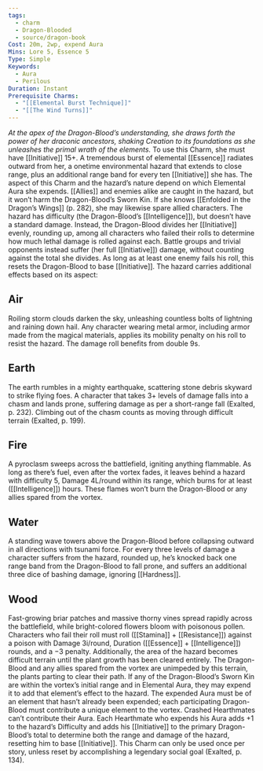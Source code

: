 ```yaml
---
tags:
  - charm
  - Dragon-Blooded
  - source/dragon-book
Cost: 20m, 2wp, expend Aura
Mins: Lore 5, Essence 5
Type: Simple
Keywords:
  - Aura
  - Perilous
Duration: Instant
Prerequisite Charms:
  - "[[Elemental Burst Technique]]"
  - "[[The Wind Turns]]"
---
```

*At the apex of the Dragon-Blood’s understanding, she draws forth the power of her draconic ancestors, shaking Creation to its foundations as she unleashes the primal wrath of the elements.*
To use this Charm, she must have [[Initiative]] 15+. A tremendous burst of elemental [[Essence]] radiates outward from her, a onetime environmental hazard that extends to close range, plus an additional range band for every ten [[Initiative]] she has. The aspect of this Charm and the hazard’s nature depend on which Elemental Aura she expends. [[Allies]] and enemies alike are caught in the hazard, but it won’t harm the Dragon-Blood’s Sworn Kin. If she knows [[Enfolded in the Dragon’s Wings]] (p. 282), she may likewise spare allied characters. The hazard has difficulty (the Dragon-Blood’s [[Intelligence]]), but doesn’t have a standard damage. Instead, the Dragon-Blood divides her [[Initiative]] evenly, rounding up, among all characters who failed their rolls to determine how much lethal damage is rolled against each. Battle groups and trivial opponents instead suffer (her full [[Initiative]]) damage, without counting against the total she divides. As long as at least one enemy fails his roll, this resets the Dragon-Blood to base [[Initiative]]. The hazard carries additional effects based on its aspect: 
## Air

Roiling storm clouds darken the sky, unleashing countless bolts of lightning and raining down hail. Any character wearing metal armor, including armor made from the magical materials, applies its mobility penalty on his roll to resist the hazard. The damage roll benefits from double 9s. 

## Earth

The earth rumbles in a mighty earthquake, scattering stone debris skyward to strike flying foes. A character that takes 3+ levels of damage falls into a chasm and lands prone, suffering damage as per a short-range fall (Exalted, p. 232). Climbing out of the chasm counts as moving through difficult terrain (Exalted, p. 199). 

## Fire

A pyroclasm sweeps across the battlefield, igniting anything flammable. As long as there’s fuel, even after the vortex fades, it leaves behind a hazard with difficulty 5, Damage 4L/round within its range, which burns for at least ([[Intelligence]]) hours. These flames won’t burn the Dragon-Blood or any allies spared from the vortex. 

## Water

A standing wave towers above the Dragon-Blood before collapsing outward in all directions with tsunami force. For every three levels of damage a character suffers from the hazard, rounded up, he’s knocked back one range band from the Dragon-Blood to fall prone, and suffers an additional three dice of bashing damage, ignoring [[Hardness]]. 

## Wood

Fast-growing briar patches and massive thorny vines spread rapidly across the battlefield, while bright-colored flowers bloom with poisonous pollen. Characters who fail their roll must roll ([[Stamina]] + [[Resistance]]) against a poison with Damage 3i/round, Duration ([[Essence]] + [[Intelligence]]) rounds, and a −3 penalty. Additionally, the area of the hazard becomes difficult terrain until the plant growth has been cleared entirely. The Dragon-Blood and any allies spared from the vortex are unimpeded by this terrain, the plants parting to clear their path. If any of the Dragon-Blood’s Sworn Kin are within the vortex’s initial range and in Elemental Aura, they may expend it to add that element’s effect to the hazard. The expended Aura must be of an element that hasn’t already been expended; each participating Dragon-Blood must contribute a unique element to the vortex. Crashed Hearthmates can’t contribute their Aura. Each Hearthmate who expends his Aura adds +1 to the hazard’s Difficulty and adds his [[Initiative]] to the primary Dragon-Blood’s total to determine both the range and damage of the hazard, resetting him to base [[Initiative]]. This Charm can only be used once per story, unless reset by accomplishing a legendary social goal (Exalted, p. 134).